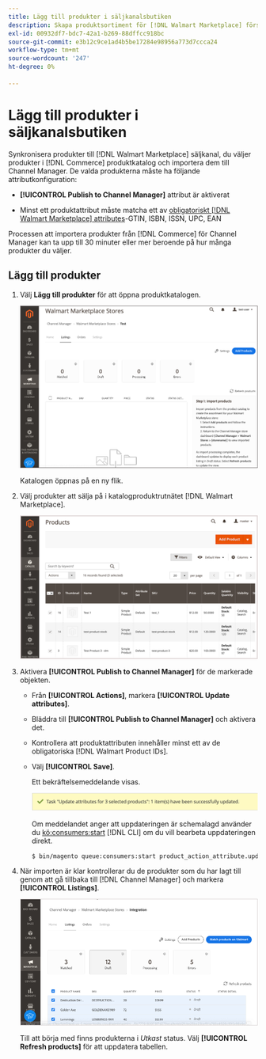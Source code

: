 ```yaml
---
title: Lägg till produkter i säljkanalsbutiken
description: Skapa produktsortiment för [!DNL Walmart Marketplace] försäljning genom att lägga till produkter från katalogen i försäljningskanalen
exl-id: 00932df7-bdc7-42a1-b269-88dffcc918bc
source-git-commit: e3b12c9ce1ad4b5be17284e98956a773d7ccca24
workflow-type: tm+mt
source-wordcount: '247'
ht-degree: 0%

---
```



# Lägg till produkter i säljkanalsbutiken

Synkronisera produkter till [!DNL Walmart Marketplace] säljkanal, du väljer produkter i [!DNL Commerce] produktkatalog och importera dem till Channel Manager. De valda produkterna måste ha följande attributkonfiguration:

- **[!UICONTROL Publish to Channel Manager]** attribut är aktiverat

- Minst ett produktattribut måste matcha ett av [obligatoriskt [!DNL Walmart Marketplace] attributes](map-catalog-attributes.md)-GTIN, ISBN, ISSN, UPC, EAN

Processen att importera produkter från [!DNL Commerce] för Channel Manager kan ta upp till 30 minuter eller mer beroende på hur många produkter du väljer.

## Lägg till produkter

1. Välj **Lägg till produkter** för att öppna produktkatalogen.

   ![Lägg till produkter i säljkanalsbutiken](assets/add-initial-products-to-connected-channel.png)

   Katalogen öppnas på en ny flik.

1. Välj produkter att sälja på i katalogproduktrutnätet [!DNL Walmart Marketplace].

   ![Skicka produkter till säljkanalsbutiken](assets/select-products-from-catalog.png)

1. Aktivera **[!UICONTROL Publish to Channel Manager]** för de markerade objekten.

   - Från **[!UICONTROL Actions]**, markera **[!UICONTROL Update attributes]**.

   - Bläddra till **[!UICONTROL Publish to Channel Manager]** och aktivera det.

   - Kontrollera att produktattributen innehåller minst ett av de obligatoriska [!DNL Walmart Product IDs].

   - Välj **[!UICONTROL Save]**.

      Ett bekräftelsemeddelande visas.

      ![Produktimport från katalog till bekräftelsemeddelande för försäljningskanal](assets/product-import-from-catalog-confirmation.png)

      Om meddelandet anger att uppdateringen är schemalagd använder du [kö:consumers:start](https://devdocs.magento.com/guides/v2.4/config-guide/cli/config-cli-subcommands-queue.html) [!DNL CLI] om du vill bearbeta uppdateringen direkt.

      ```bash
      $ bin/magento queue:consumers:start product_action_attribute.update
      ```

1. När importen är klar kontrollerar du de produkter som du har lagt till genom att gå tillbaka till [!DNL Channel Manager] och markera **[!UICONTROL Listings]**.

   ![Produkter som importerats till en ansluten försäljningskanal](assets/products-in-marketplace-sales-channel.png)

   Till att börja med finns produkterna i *Utkast* status. Välj **[!UICONTROL Refresh products]** för att uppdatera tabellen.

